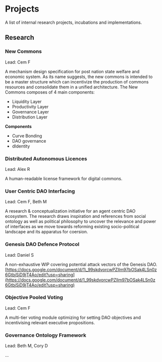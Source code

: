 # Projects

A list of internal research projects, incubations and implementations.

## Research

### New Commons

Lead: Cem F

A mechanism design specification for post nation state welfare and economic system. As its name suggests, the new commons is intended to be a master structure which can incentivize the production of commons resources and consolidate them in a unified architecture. The New Commons composes of 4 main components:

* Liquidity Layer
* Productivity Layer
* Governance Layer
* Distribution Layer

**Components**

* Curve Bonding
* DAO governance
* dIdentity

### Distributed Autonomous Licences

Lead: Alex R

A human-readable license framework for digital commons.

### User Centric DAO Interfacing

Lead: Cem F, Beth M

A research & conceptualization initiative for an agent centric DAO ecosystem. The research draws inspiration and references from social ontology as well as political philosophy to uncover the relevance and power of interfaces as we move towards reforming existing socio-political landscape and its apparatus for coersion.

### Genesis DAO Defence Protocol

Lead: Daniel S

A non-exhaustive WIP covering potential attack vectors of the Genesis DAO. [https://docs.google.com/document/d/1\_99skdvorcwPZllm97bOSak4LSn0z6GtbjSjD9jT4Ao/edit?usp=sharing](https://docs.google.com/document/d/1_99skdvorcwPZllm97bOSak4LSn0z6GtbjSjD9jT4Ao/edit?usp=sharing)

### Objective Pooled Voting

Lead: Cem F

A multi-tier voting module optimizing for setting DAO objectives and incentivising relevant executive propositions.

### Governance Ontology Framework

Lead: Beth M, Cory D

...

